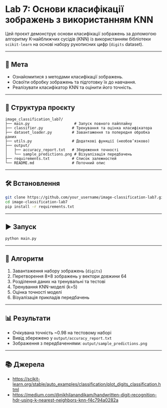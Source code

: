 # Lab 7: Основи класифікації зображень з використанням KNN

Цей проєкт демонструє основи класифікації зображень за допомогою алгоритму K-найближчих сусідів (KNN) із використанням бібліотеки `scikit-learn` на основі набору рукописних цифр (`digits` dataset).

---

## 🎯 Мета

- Ознайомитися з методами класифікації зображень.
- Освоїти обробку зображень та підготовку їх до навчання.
- Реалізувати класифікатор KNN та оцінити його точність.

---

## 📁 Структура проєкту

```
image_classification_lab7/
├── main.py                    # Запуск повного пайплайну
├── classifier.py             # Тренування та оцінка класифікатора
├── dataset_loader.py         # Завантаження та попередня обробка даних
├── utils.py                  # Додаткові функції (необов’язково)
├── output/
│   ├── accuracy_report.txt   # Збереження точності
│   └── sample_predictions.png # Візуалізація передбачень
├── requirements.txt          # Список залежностей
└── README.md                 # Поточний опис
```

---

## 🛠️ Встановлення

```bash
git clone https://github.com/your_username/image-classification-lab7.git
cd image-classification-lab7
pip install -r requirements.txt
```

---

## ▶️ Запуск

```bash
python main.py
```

---

## 🧠 Алгоритм

1. Завантаження набору зображень (`digits`)
2. Перетворення 8×8 зображень у вектори довжини 64
3. Розділення даних на тренувальні та тестові
4. Тренування KNN-моделі (k=5)
5. Оцінка точності моделі
6. Візуалізація прикладів передбачень

---

## 📊 Результати

- Очікувана точність ~0.98 на тестовому наборі
- Вивід збережено у `output/accuracy_report.txt`
- Зображення з передбаченнями: `output/sample_predictions.png`

---

## 📚 Джерела

- https://scikit-learn.org/stable/auto_examples/classification/plot_digits_classification.html
- https://medium.com/@nikhilanandikam/handwritten-digit-recognition-hdr-using-k-nearest-neighbors-knn-f4c794a0282a
